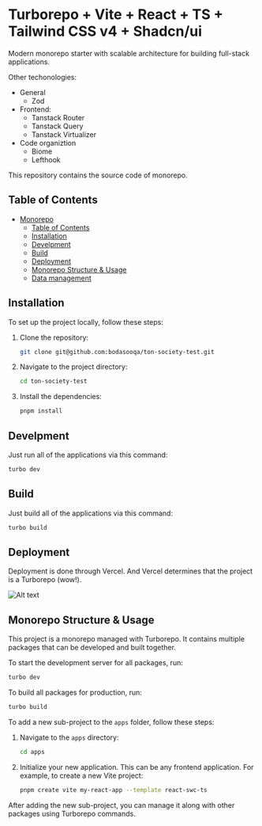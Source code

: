 # Turborepo + Vite + React + TS + Tailwind CSS v4 + Shadcn/ui

Modern monorepo starter with scalable architecture for building full-stack applications.

Other techonologies:

- General
  - Zod
- Frontend:
  - Tanstack Router
  - Tanstack Query
  - Tanstack Virtualizer
- Code organiztion
  - Biome
  - Lefthook

This repository contains the source code of monorepo.

## Table of Contents

- [Monorepo](#ton-society-test-monorepo)
  - [Table of Contents](#table-of-contents)
  - [Installation](#installation)
  - [Develpment](#develpment)
  - [Build](#build)
  - [Deployment](#deployment)
  - [Monorepo Structure \& Usage](#monorepo-structure--usage)
  - [Data management](#data-management)

## Installation

To set up the project locally, follow these steps:

1. Clone the repository:
   ```bash
   git clone git@github.com:bodasooqa/ton-society-test.git
   ```
2. Navigate to the project directory:
   ```bash
   cd ton-society-test
   ```
3. Install the dependencies:
   ```bash
   pnpm install
   ```

## Develpment

Just run all of the applications via this command:

```bash
turbo dev
```

## Build

Just build all of the applications via this command:

```bash
turbo build
```

## Deployment

Deployment is done through Vercel. And Vercel determines that the project is a Turborepo (wow!).

![Alt text](meta/vercel-deployment.png "Title")

## Monorepo Structure & Usage

This project is a monorepo managed with Turborepo. It contains multiple packages that can be developed and built together.

To start the development server for all packages, run:

```bash
turbo dev
```

To build all packages for production, run:

```bash
turbo build
```

To add a new sub-project to the `apps` folder, follow these steps:

1. Navigate to the `apps` directory:
   ```bash
   cd apps
   ```
2. Initialize your new application. This can be any frontend application. For example, to create a new Vite project:
   ```bash
   pnpm create vite my-react-app --template react-swc-ts
   ```

After adding the new sub-project, you can manage it along with other packages using Turborepo commands.
